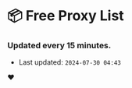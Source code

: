# :package: Free Proxy List
### Updated every 15 minutes.

- Last updated: `2024-07-30 04:43`

:heart:
